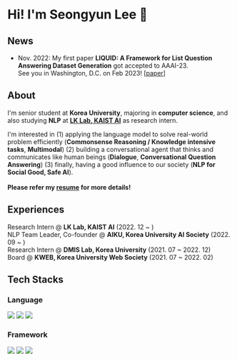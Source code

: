 # Hi! I'm Seongyun Lee 👋

## News
- Nov. 2022: My first paper **LIQUID: A Framework for List Question Answering Dataset Generation** got accepted to AAAI-23. <br> See you in Washington, D.C. on Feb 2023! \[[paper](https://arxiv.org/abs/2302.01691)\]

## About
I'm senior student at **Korea University**, majoring in **computer science**, and also studying **NLP** at [**LK Lab, KAIST AI**](https://lklab.kaist.ac.kr/) as research intern.<br>

I'm interested in (1) applying the language model to solve real-world problem efficiently (**Commonsense Reasoning / Knowledge intensive tasks**, **Multimodal**) (2) building a conversational agent that thinks and communicates like human beings (**Dialogue**, **Conversational Question Answering**) (3) finally, having a good influence to our society (**NLP for Social Good, Safe AI**). <br><br>
**Please refer my [resume](https://github.com/sylee0520/resume/files/10887489/Resume.pdf) for more details!**
## Experiences
Research Intern @ **LK Lab, KAIST AI** (2022. 12 ~ ) <br>
NLP Team Leader, Co-founder @ **AIKU, Korea University AI Society** (2022. 09 ~ ) <br>
Research Intern @ **DMIS Lab, Korea University** (2021. 07 ~ 2022. 12) <br>
Board @ **KWEB, Korea University Web Society** (2021. 07 ~ 2022. 02)<br>

## Tech Stacks
### Language
  <img src="https://img.shields.io/badge/Python-3776AB?style=flat-square&logo=Python&logoColor=FFFFFF"/> <img src="https://img.shields.io/badge/C-A8B9CC?style=flat-square&logo=C&logoColor=FFFFFF"/> <img src="https://img.shields.io/badge/MySQL-4479A1?style=flat-square&logo=MySQL&logoColor=FFFFFF"/>
  
### Framework
  <img src="https://img.shields.io/badge/PyTorch-EE4C2C?style=flat-square&logo=PyTorch&logoColor=FFFFFF"/> <img src="https://img.shields.io/badge/Weights & Biases-FFBE00?style=flat-square&logo=Weights%20%26%20Biases&logoColor=FFFFFF"/> <img src="https://img.shields.io/badge/Django-092E20?style=flat-square&logo=Django&logoColor=FFFFFF"/> 
